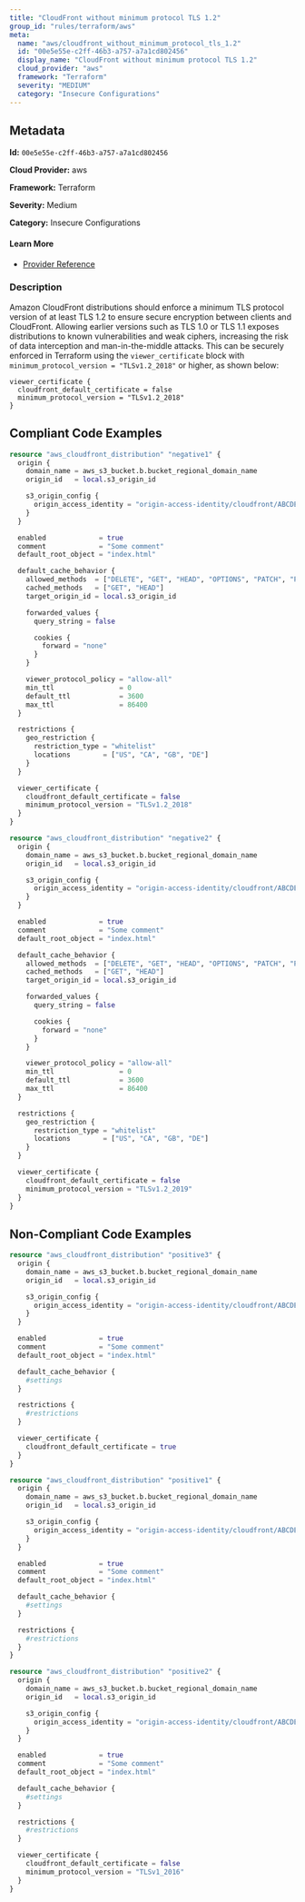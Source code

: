 ```yaml
---
title: "CloudFront without minimum protocol TLS 1.2"
group_id: "rules/terraform/aws"
meta:
  name: "aws/cloudfront_without_minimum_protocol_tls_1.2"
  id: "00e5e55e-c2ff-46b3-a757-a7a1cd802456"
  display_name: "CloudFront without minimum protocol TLS 1.2"
  cloud_provider: "aws"
  framework: "Terraform"
  severity: "MEDIUM"
  category: "Insecure Configurations"
---
```

## Metadata

**Id:** `00e5e55e-c2ff-46b3-a757-a7a1cd802456`

**Cloud Provider:** aws

**Framework:** Terraform

**Severity:** Medium

**Category:** Insecure Configurations

#### Learn More

 - [Provider Reference](https://registry.terraform.io/providers/hashicorp/aws/latest/docs/resources/cloudfront_distribution)

### Description

 Amazon CloudFront distributions should enforce a minimum TLS protocol version of at least TLS 1.2 to ensure secure encryption between clients and CloudFront. Allowing earlier versions such as TLS 1.0 or TLS 1.1 exposes distributions to known vulnerabilities and weak ciphers, increasing the risk of data interception and man-in-the-middle attacks. This can be securely enforced in Terraform using the `viewer_certificate` block with `minimum_protocol_version = "TLSv1.2_2018"` or higher, as shown below:

```
viewer_certificate {
  cloudfront_default_certificate = false
  minimum_protocol_version = "TLSv1.2_2018"
}
```


## Compliant Code Examples
```terraform
resource "aws_cloudfront_distribution" "negative1" {
  origin {
    domain_name = aws_s3_bucket.b.bucket_regional_domain_name
    origin_id   = local.s3_origin_id

    s3_origin_config {
      origin_access_identity = "origin-access-identity/cloudfront/ABCDEFG1234567"
    }
  }

  enabled             = true
  comment             = "Some comment"
  default_root_object = "index.html"

  default_cache_behavior {
    allowed_methods  = ["DELETE", "GET", "HEAD", "OPTIONS", "PATCH", "POST", "PUT"]
    cached_methods   = ["GET", "HEAD"]
    target_origin_id = local.s3_origin_id

    forwarded_values {
      query_string = false

      cookies {
        forward = "none"
      }
    }

    viewer_protocol_policy = "allow-all"
    min_ttl                = 0
    default_ttl            = 3600
    max_ttl                = 86400
  }

  restrictions {
    geo_restriction {
      restriction_type = "whitelist"
      locations        = ["US", "CA", "GB", "DE"]
    }
  }

  viewer_certificate {
    cloudfront_default_certificate = false
    minimum_protocol_version = "TLSv1.2_2018"
  }
}

resource "aws_cloudfront_distribution" "negative2" {
  origin {
    domain_name = aws_s3_bucket.b.bucket_regional_domain_name
    origin_id   = local.s3_origin_id

    s3_origin_config {
      origin_access_identity = "origin-access-identity/cloudfront/ABCDEFG1234567"
    }
  }

  enabled             = true
  comment             = "Some comment"
  default_root_object = "index.html"

  default_cache_behavior {
    allowed_methods  = ["DELETE", "GET", "HEAD", "OPTIONS", "PATCH", "POST", "PUT"]
    cached_methods   = ["GET", "HEAD"]
    target_origin_id = local.s3_origin_id

    forwarded_values {
      query_string = false

      cookies {
        forward = "none"
      }
    }

    viewer_protocol_policy = "allow-all"
    min_ttl                = 0
    default_ttl            = 3600
    max_ttl                = 86400
  }

  restrictions {
    geo_restriction {
      restriction_type = "whitelist"
      locations        = ["US", "CA", "GB", "DE"]
    }
  }

  viewer_certificate {
    cloudfront_default_certificate = false
    minimum_protocol_version = "TLSv1.2_2019"
  }
}

```
## Non-Compliant Code Examples
```terraform
resource "aws_cloudfront_distribution" "positive3" {
  origin {
    domain_name = aws_s3_bucket.b.bucket_regional_domain_name
    origin_id   = local.s3_origin_id

    s3_origin_config {
      origin_access_identity = "origin-access-identity/cloudfront/ABCDEFG1234567"
    }
  }

  enabled             = true
  comment             = "Some comment"
  default_root_object = "index.html"

  default_cache_behavior {
    #settings
  }

  restrictions {
    #restrictions
  }

  viewer_certificate {
    cloudfront_default_certificate = true
  }
}

```

```terraform
resource "aws_cloudfront_distribution" "positive1" {
  origin {
    domain_name = aws_s3_bucket.b.bucket_regional_domain_name
    origin_id   = local.s3_origin_id

    s3_origin_config {
      origin_access_identity = "origin-access-identity/cloudfront/ABCDEFG1234567"
    }
  }

  enabled             = true
  comment             = "Some comment"
  default_root_object = "index.html"

  default_cache_behavior {
    #settings
  }

  restrictions {
    #restrictions
  }
}

```

```terraform
resource "aws_cloudfront_distribution" "positive2" {
  origin {
    domain_name = aws_s3_bucket.b.bucket_regional_domain_name
    origin_id   = local.s3_origin_id

    s3_origin_config {
      origin_access_identity = "origin-access-identity/cloudfront/ABCDEFG1234567"
    }
  }

  enabled             = true
  comment             = "Some comment"
  default_root_object = "index.html"

  default_cache_behavior {
    #settings
  }

  restrictions {
    #restrictions
  }

  viewer_certificate {
    cloudfront_default_certificate = false
    minimum_protocol_version = "TLSv1_2016"
  }
}

```